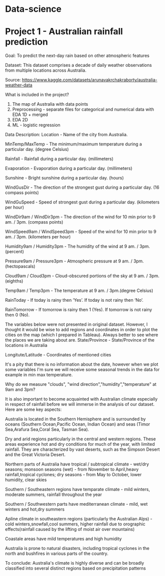 # Data-science

# Project 1 - Australian rainfall prediction

Goal: To predict the next-day rain based on other atmospheric features

Dataset: This dataset comprises a decade of daily weather observations from multiple locations across Australia.

Source: https://www.kaggle.com/datasets/arunavakrchakraborty/australia-weather-data

What is included in the project? 
1. The map of Australia with data points
2. Preprocessing - separate files for categorical and numerical data with EDA 1D + merged 
3. EDA 2D 
4. ML - logistic regression 

Data Description:
Location - Name of the city from Australia.

MinTemp/MaxTemp - The minimum/maximum temperature during a particular day. (degree Celsius)

Rainfall - Rainfall during a particular day. (millimeters)

Evaporation - Evaporation during a particular day. (millimeters)

Sunshine - Bright sunshine during a particular day. (hours)

WindGusDir - The direction of the strongest gust during a particular day. (16 compass points)

WindGuSpeed - Speed of strongest gust during a particular day. (kilometers per hour)

WindDir9am / WindDir3pm - The direction of the wind for 10 min prior to 9 am. / 3pm. (compass points)

WindSpeed9am / WindSpeed3pm - Speed of the wind for 10 min prior to 9 am. / 3pm. (kilometers per hour)

Humidity9am / Humidity3pm - The humidity of the wind at 9 am. / 3pm. (percent)

Pressure9am / Pressure3pm - Atmospheric pressure at 9 am. / 3pm. (hectopascals)

Cloud9am / Cloud3pm - Cloud-obscured portions of the sky at 9 am. / 3pm.(eighths)

Temp9am / Temp3pm - The temperature at 9 am. / 3pm.(degree Celsius)

RainToday - If today is rainy then ‘Yes’. If today is not rainy then ‘No’.

RainTomorrow - If tomorrow is rainy then 1 (Yes). If tomorrow is not rainy then 0 (No).

The variables below were not presented in original dataset. However, I thought it would be wise to add regions and coordinates in order to plot the cities on the map (which I prepared in Tableau). Always better to see where the places we are taking about are.
State/Province - State/Province of the locations in Australia

Longitute/Latitude - Coordinates of mentioned cities

It's a pity that there is no information about the date, however when we plot some variables I'm sure we will receive some seasonal trends in the data for example in min max temperature.

Why do we measure "clouds", "wind direction","humidity","temperature" at 9am and 3pm?

It is also important to become acquainted with Australian climate especially in respect of rainfall before we will immerse in the analysis of our dataset. Here are some key aspects:

Australia is located in the Southern Hemisphere and is surrounded by oceans (Southern Ocean,Pacific Ocean, Indian Ocean) and seas (Timor Sea,Arafura Sea,Coral Sea, Tasman Sea).

Dry and arid regions particularly in the central and western regions. These areas experience hot and dry conditions for much of the year, with limited rainfall. They are characterized by vast deserts, such as the Simpson Desert and the Great Victoria Desert.

Northern parts of Australia have tropical / subtropical climate - wet/dry seasons; monsoon seasons (wet) - from November to April,heavy rainfall,tropical cyclones; dry seasons - from May to October, lower humidity, clear skies

Southern / Southeastern regions have temparate climate - mild winters, moderate summers, rainfall throughout the year

Southern / Southwestern parts have mediterranean climate - mild, wet winters and hot,dry summers

Apline climate in southeastern regions (particularly the Australian Alps) - cold winters,snowfall,cool summers, higher rainfall due to orographic effects(rainfall caused by the lifting of moist air over mountains)

Coastale areas have mild temperatures and high humidity

Australia is prone to natural disasters, including tropical cyclones in the north and bushfires in various parts of the country.

To conclude: Australia's climate is highly diverse and can be broadly classified into several distinct regions based on precipitation patterns







